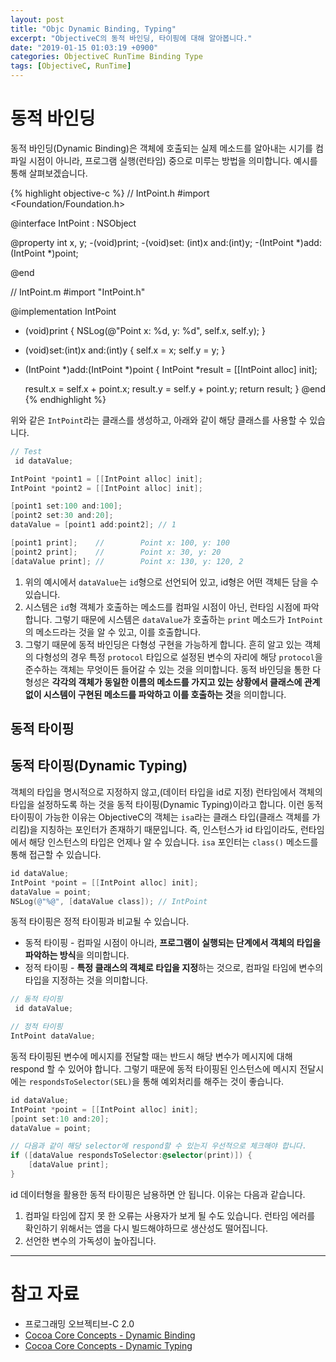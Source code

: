 ```yaml
---
layout: post
title: "Objc Dynamic Binding, Typing"
excerpt: "ObjectiveC의 동적 바인딩, 타이핑에 대해 알아봅니다."
date: "2019-01-15 01:03:19 +0900"
categories: ObjectiveC RunTime Binding Type
tags: [ObjectiveC, RunTime]
---
```


# 동적 바인딩

동적 바인딩(Dynamic Binding)은 객체에 호출되는 실제 메소드를 알아내는 시기를 컴파일 시점이 아니라, 프로그램 실행(런타임) 중으로 미루는 방법을 의미합니다. 예시를 통해 살펴보겠습니다.

{% highlight objective-c %}
// IntPoint.h
#import <Foundation/Foundation.h>

@interface IntPoint : NSObject

@property int x, y;
-(void)print;
-(void)set: (int)x and:(int)y;
-(IntPoint *)add: (IntPoint *)point;

@end

// IntPoint.m
#import "IntPoint.h"

@implementation IntPoint

- (void)print {
    NSLog(@"Point x: %d, y: %d", self.x, self.y);
}

- (void)set:(int)x and:(int)y {
    self.x = x;
    self.y = y;
}

- (IntPoint *)add:(IntPoint *)point {
    IntPoint *result = [[IntPoint alloc] init];

    result.x = self.x + point.x;
    result.y = self.y + point.y;
    return result;
}
@end
{% endhighlight %}

위와 같은 `IntPoint`라는 클래스를 생성하고, 아래와 같이 해당 클래스를 사용할 수 있습니다.

```objectivec
// Test
 id dataValue;

IntPoint *point1 = [[IntPoint alloc] init];
IntPoint *point2 = [[IntPoint alloc] init];

[point1 set:100 and:100];
[point2 set:30 and:20];
dataValue = [point1 add:point2]; // 1

[point1 print];    //        Point x: 100, y: 100
[point2 print];    //        Point x: 30, y: 20
[dataValue print]; //        Point x: 130, y: 120, 2
```

1. 위의 예시에서 `dataValue`는 `id`형으로 선언되어 있고, id형은 어떤 객체든 담을 수 있습니다.
1. 시스템은 `id`형 객체가 호출하는 메소드를 컴파일 시점이 아닌, 런타임 시점에 파악합니다.  그렇기 때문에 시스템은 `dataValue`가 호출하는 `print` 메소드가 `IntPoint`의 메소드라는 것을 알 수 있고, 이를 호출합니다.
1. 그렇기 때문에 동적 바인딩은 다형성 구현을 가능하게 합니다. 흔히 알고 있는 객체의 다형성의 경우 특정 `protocol` 타입으로 설정된 변수의 자리에 해당 `protocol`을 준수하는 객체는 무엇이든 들어갈 수 있는 것을 의미합니다. 동적 바인딩을 통한 다형성은 **각각의 객체가 동일한 이름의 메소드를 가지고 있는 상황에서 클래스에 관계 없이 시스템이 구현된 메소드를 파악하고 이를 호출하는 것**을 의미합니다.

## 동적 타이핑

## 동적 타이핑(Dynamic Typing)

객체의 타입을 명시적으로 지정하지 않고,(데이터 타입을 id로 지정) 런타임에서 객체의 타입을 설정하도록 하는 것을 동적 타이핑(Dynamic Typing)이라고 합니다. 이런 동적 타이핑이 가능한 이유는 ObjectiveC의 객체는 `isa`라는 클래스 타입(클래스 객체를 가리킴)을 지칭하는 포인터가 존재하기 때문입니다. 즉, 인스턴스가 id 타입이라도, 런타임에서 해당 인스턴스의 타입은 언제나 알 수 있습니다. `isa` 포인터는 `class()` 메소드를 통해 접근할 수 있습니다.

```objectivec
id dataValue;
IntPoint *point = [[IntPoint alloc] init];
dataValue = point;
NSLog(@"%@", [dataValue class]); // IntPoint
```

동적 타이핑은 정적 타이핑과 비교될 수 있습니다.

* 동적 타이핑 - 컴파일 시점이 아니라, **프로그램이 실행되는 단계에서 객체의 타입을 파악하는 방식**을 의미합니다.
* 정적 타이핑 - **특정 클래스의 객체로 타입을 지정**하는 것으로, 컴파일 타임에 변수의 타입을 지정하는 것을 의미합니다.

```objectivec
// 동적 타이핑
 id dataValue;

// 정적 타이핑
IntPoint dataValue;
```

동적 타이핑된 변수에 메시지를 전달할 때는 반드시 해당 변수가 메시지에 대해 respond 할 수 있어야 합니다. 그렇기 때문에 동적 타이핑된 인스턴스에 메시지 전달시에는 `respondsToSelector(SEL)`을 통해 예외처리를 해주는 것이 좋습니다.

```objectivec
id dataValue;
IntPoint *point = [[IntPoint alloc] init];
[point set:10 and:20];
dataValue = point;

// 다음과 같이 해당 selector에 respond할 수 있는지 우선적으로 체크해야 합니다.
if ([dataValue respondsToSelector:@selector(print)]) {
    [dataValue print];
}
```

id 데이터형을 활용한 동적 타이핑은 남용하면 안 됩니다. 이유는 다음과 같습니다.

1. 컴파일 타임에 잡지 못 한 오류는 사용자가 보게 될 수도 있습니다. 런타임 에러를 확인하기 위해서는 앱을 다시 빌드해야하므로 생산성도 떨어집니다.
2. 선언한 변수의 가독성이 높아집니다.

---

# 참고 자료

* 프로그래밍 오브젝티브-C 2.0
* [Cocoa Core Concepts - Dynamic Binding](https://developer.apple.com/library/archive/documentation/General/Conceptual/DevPedia-CocoaCore/DynamicBinding.html#//apple_ref/doc/uid/TP40008195-CH15-SW1)
* [Cocoa Core Concepts - Dynamic Typing](https://developer.apple.com/library/archive/documentation/General/Conceptual/DevPedia-CocoaCore/DynamicTyping.html#//apple_ref/doc/uid/TP40008195-CH62-SW1)
